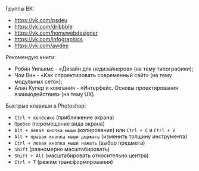 Группы ВК: 
-  https://vk.com/psdeu
-  https://vk.com/dribbble
-  https://vk.com/homewebdesigner
-  https://vk.com/infographics
-  https://vk.com/awdee

Рекомендую книги:
-  Робин Уильямс - «Дизайн для недизайнеров» (на тему типографики);
-  Чои Вин - «Как спроектировать современный сайт» (на тему модульных сеток);
-  Алан Купер и компания - «Интерфейс. Основы проектирования взаимодействия» (на тему UX).

Быстрые клавиши в Photoshop:
- `Ctrl + колёсико` (приближение экрана)
- `Пробел` (перемещение вида экрана)
- `Alt + левая кнопка мыши` (копирование) или `Ctrl + C` и `Ctrl + V`
- `Alt + правая кнопка мыши держать` (изменить толщину инструмента)
- `Ctrl + левая кнопка мыши нажать` (выбор предмета)
- `Shift` (равномерно масштабировать)
- `Shift + Alt` (масштабировать относительно центра)
- `Ctrl + T` (режим трансформирования)
